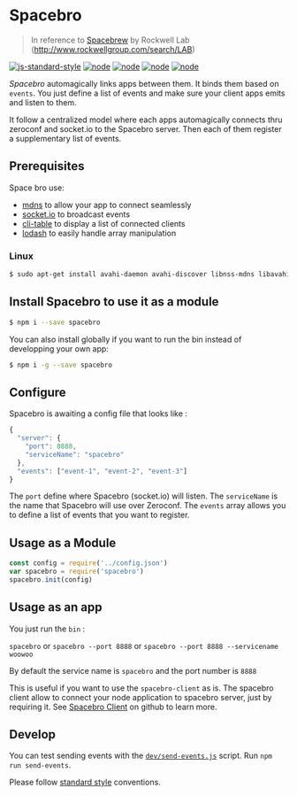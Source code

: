 # Spacebro
> In reference to [Spacebrew](http://docs.spacebrew.cc/) by Rockwell Lab (http://www.rockwellgroup.com/search/LAB) 

[![js-standard-style](https://img.shields.io/badge/code%20style-standard-brightgreen.svg)](http://standardjs.com/) [![node](https://img.shields.io/badge/node-0.10.x-brightgreen.svg)](https://nodejs.org/en/) [![node](https://img.shields.io/badge/node-0.12.x-brightgreen.svg)](https://nodejs.org/en/) [![node](https://img.shields.io/badge/node-4.0.x-brightgreen.svg)](https://nodejs.org/en/) [![node](https://img.shields.io/badge/node-5.3.x-brightgreen.svg)](https://nodejs.org/en/)


*Spacebro* automagically links apps between them. It binds them based on `events`.
You just define a list of events and make sure your client apps emits and listen to them.

It follow a centralized model where each apps automagically connects thru zeroconf and socket.io to the Spacebro server.
Then each of them register a supplementary list of events.

## Prerequisites

Space bro use:

* [mdns](https://github.com/agnat/node_mdns) to allow your app to connect seamlessly
* [socket.io](http://socket.io) to broadcast events
* [cli-table]() to display a list of connected clients
* [lodash]() to easily handle array manipulation

### Linux

```bash
$ sudo apt-get install avahi-daemon avahi-discover libnss-mdns libavahi-compat-libdnssd-dev curl build-essential
```

## Install Spacebro to use it as a module

```bash
$ npm i --save spacebro
```

You can also install globally if you want to run the bin instead of developping your own app:

```bash
$ npm i -g --save spacebro
```


## Configure

Spacebro is awaiting a config file that looks like : 

```js
{
  "server": {
    "port": 8888,
    "serviceName": "spacebro"
  },
  "events": ["event-1", "event-2", "event-3"]
}
```

The `port` define where Spacebro (socket.io) will listen.
The `serviceName` is the name that Spacebro will use over Zeroconf.
The `events` array allows you to define a list of events that you want
to register.



## Usage as a Module

```js
const config = require('../config.json')
var spacebro = require('spacebro')
spacebro.init(config)
```

## Usage as an app

You just run the `bin` : 

`spacebro`
or
`spacebro --port 8888`
or
`spacebro --port 8888 --servicename woowoo`

By default the service name is `spacebro` and the port number is `8888` 

This is useful if you want to use the `spacebro-client` as is. The spacebro client allow to connect your node application to spacebro server, just by requiring it.
See [Spacebro Client](https://github.com/soixantecircuits/spacebro-client) on github to learn more.

## Develop

You can test sending events with the [`dev/send-events.js`](/dev/send-events.js) script. Run `npm run send-events`.

Please follow [standard style](https://github.com/feross/standard) conventions.
